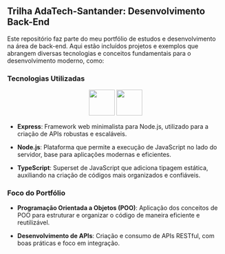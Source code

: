 ## Trilha AdaTech-Santander: Desenvolvimento Back-End

Este repositório faz parte do meu portfólio de estudos e desenvolvimento na área de back-end. Aqui estão incluídos projetos e exemplos que abrangem diversas tecnologias e conceitos fundamentais para o desenvolvimento moderno, como:

### Tecnologias Utilizadas
<p align="center">
  <img height="60" width="60" src="https://cdn.jsdelivr.net/gh/devicons/devicon@latest/icons/nodejs/nodejs-plain-wordmark.svg" />
  <img height="60" width="60" src="https://cdn.jsdelivr.net/gh/devicons/devicon@latest/icons/typescript/typescript-original.svg" />
</p>

- **Express**: Framework web minimalista para Node.js, utilizado para a criação de APIs robustas e escaláveis.

- **Node.js**: Plataforma que permite a execução de JavaScript no lado do servidor, base para aplicações modernas e eficientes.

- **TypeScript**: Superset de JavaScript que adiciona tipagem estática, auxiliando na criação de códigos mais organizados e confiáveis.

### Foco do Portfólio

- **Programação Orientada a Objetos (POO)**: Aplicação dos conceitos de POO para estruturar e organizar o código de maneira eficiente e reutilizável.

- **Desenvolvimento de APIs**: Criação e consumo de APIs RESTful, com boas práticas e foco em integração.
